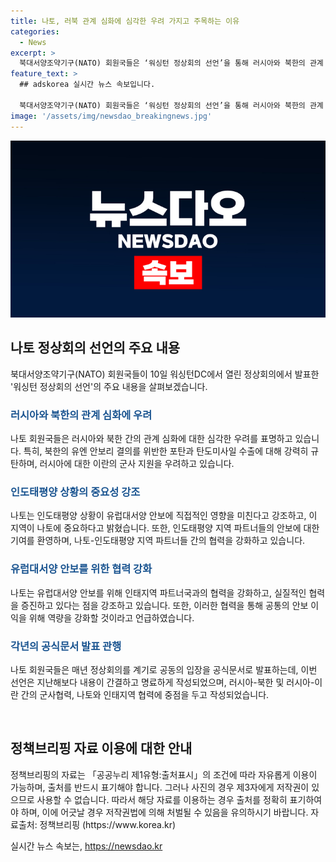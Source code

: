```yaml
---
title: 나토, 러북 관계 심화에 심각한 우려 가지고 주목하는 이유
categories:
  - News
excerpt: >
  북대서양조약기구(NATO) 회원국들은 ‘워싱턴 정상회의 선언’을 통해 러시아와 북한의 관계 심화에 대한 우려를 표명하고, 인도태평양 상황이 유럽대서양 안보에 미치는 영향을 강조하며, 이를 통해 ‘워싱턴 정상회의 선언’을 발표했습니다. 이 선언에는 러시아와 북한의 군사 협력, 유엔 안보리 결의 위반 등에 대한 우려와 함께 인태지역 파트너국과의 협력 강화 등이 담겨 있습니다. 정상회의 문서 분량은 작지만 러-북/러-이란 군사협력, 나토와 인태지역 협력에 각각 별도의 단락을 할애했습니다.
feature_text: >
  ## adskorea 실시간 뉴스 속보입니다.

  북대서양조약기구(NATO) 회원국들은 ‘워싱턴 정상회의 선언’을 통해 러시아와 북한의 관계 심화에 대한 우려를 표명하고, 인도태평양 상황이 유럽대서양 안보에 미치는 영향을 강조하며, 이를 통해 ‘워싱턴 정상회의 선언’을 발표했습니다. 이 선언에는 러시아와 북한의 군사 협력, 유엔 안보리 결의 위반 등에 대한 우려와 함께 인태지역 파트너국과의 협력 강화 등이 담겨 있습니다. 정상회의 문서 분량은 작지만 러-북/러-이란 군사협력, 나토와 인태지역 협력에 각각 별도의 단락을 할애했습니다.
image: '/assets/img/newsdao_breakingnews.jpg'
---
```


<p><img src="/assets/img/newsdao_breakingnews.jpg" alt="adskorea 속보" /></p>

<h2 data-ke-size="size26">나토 정상회의 선언의 주요 내용</h2>

<p data-ke-size="size16">북대서양조약기구(NATO) 회원국들이 10일 워싱턴DC에서 열린 정상회의에서 발표한 '워싱턴 정상회의 선언'의 주요 내용을 살펴보겠습니다.</p>

<h3><b><span style="color: #1a5490;">러시아와 북한의 관계 심화에 우려</span></b></h3>

<p data-ke-size="size16">나토 회원국들은 러시아와 북한 간의 관계 심화에 대한 심각한 우려를 표명하고 있습니다. 특히, 북한의 유엔 안보리 결의를 위반한 포탄과 탄도미사일 수출에 대해 강력히 규탄하며, 러시아에 대한 이란의 군사 지원을 우려하고 있습니다.</p>

<h3><b><span style="color: #1a5490;">인도태평양 상황의 중요성 강조</span></b></h3>

<p data-ke-size="size16">나토는 인도태평양 상황이 유럽대서양 안보에 직접적인 영향을 미친다고 강조하고, 이 지역이 나토에 중요하다고 밝혔습니다. 또한, 인도태평양 지역 파트너들의 안보에 대한 기여를 환영하며, 나토-인도태평양 지역 파트너들 간의 협력을 강화하고 있습니다.</p>

<h3><b><span style="color: #1a5490;">유럽대서양 안보를 위한 협력 강화</span></b></h3>

<p data-ke-size="size16">나토는 유럽대서양 안보를 위해 인태지역 파트너국과의 협력을 강화하고, 실질적인 협력을 증진하고 있다는 점을 강조하고 있습니다. 또한, 이러한 협력을 통해 공통의 안보 이익을 위해 역량을 강화할 것이라고 언급하였습니다.</p>

<h3><b><span style="color: #1a5490;">각년의 공식문서 발표 관행</span></b></h3>

<p data-ke-size="size16">나토 회원국들은 매년 정상회의를 계기로 공동의 입장을 공식문서로 발표하는데, 이번 선언은 지난해보다 내용이 간결하고 명료하게 작성되었으며, 러시아-북한 및 러시아-이란 간의 군사협력, 나토와 인태지역 협력에 중점을 두고 작성되었습니다.</p>

<p data-ke-size="size16">&nbsp;</p>

<h2 data-ke-size="size26">정책브리핑 자료 이용에 대한 안내</h2>

<p data-ke-size="size16">정책브리핑의 자료는 「공공누리 제1유형:출처표시」의 조건에 따라 자유롭게 이용이 가능하며, 출처를 반드시 표기해야 합니다. 그러나 사진의 경우 제3자에게 저작권이 있으므로 사용할 수 없습니다. 따라서 해당 자료를 이용하는 경우 출처를 정확히 표기하여야 하며, 이에 어긋날 경우 저작권법에 의해 처벌될 수 있음을 유의하시기 바랍니다. 자료출처: 정책브리핑 (https://www.korea.kr)</p>
실시간 뉴스 속보는, <a href="https://newsdao.kr" rel="dofollow">https://newsdao.kr</a>



